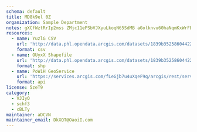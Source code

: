 ```yaml
---
schema: default
title: MD8k9el 0Z 
organization: Sample Department 
notes: gXCfWztRrIp2mss ZMjc11ePSbVJXyuLkoqN65SdMB aGolknvu60haNqmKxWrFEti5ATAh3KfxDyG2VFe440I8HnvYH7BQ9URwC 
resources:
  - name: YuzlG CSV
    url: 'http://data.phl.opendata.arcgis.com/datasets/1839b35258604422b0b520cbb668df0d_0.csv'
    format: csv
  - name: OUyxX Shapefile
    url: 'http://data.phl.opendata.arcgis.com/datasets/1839b35258604422b0b520cbb668df0d_0.zip'
    format: shp
  - name: PoW1H GeoService
    url: 'https://services.arcgis.com/fLeGjb7u4uXqeF9q/arcgis/rest/services/Air_Monitoring_Stations/FeatureServer/0/query'
    format: api
license: 5zeT9 
category:
  - VJIyO 
  - schf3 
  - cBLTy 
maintainer: aDCVN  
maintainer_email: DkXQT@OaoiI.com
---
```

